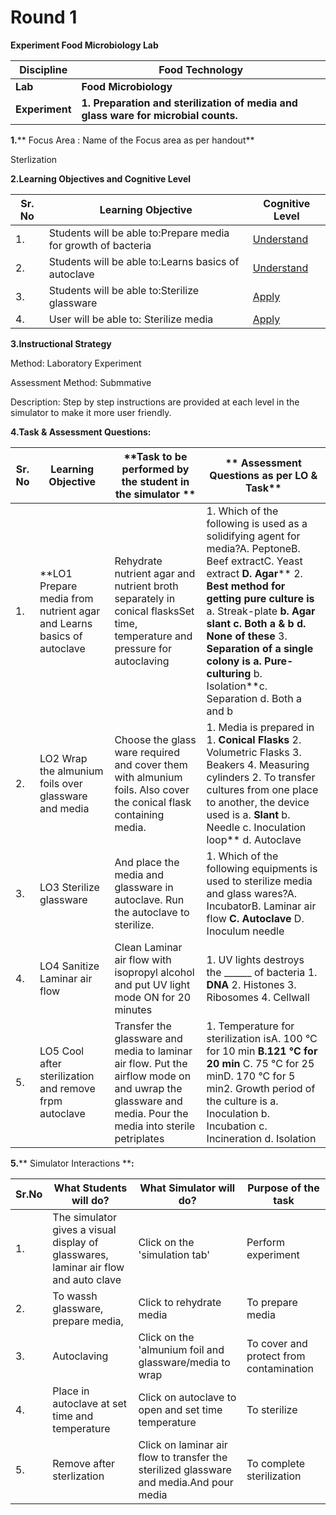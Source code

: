 # **Round 1**

**Experiment Food Microbiology Lab**

| **Discipline** | **Food Technology** |
| --- | --- |
| **Lab** | **Food Microbiology** |
| **Experiment** | **1. Preparation and sterilization of media and glass ware for microbial counts.** |

**1.**** Focus Area : Name of the Focus area as per handout**

Sterlization

**2.Learning Objectives and Cognitive Level**

| **Sr. No** | **Learning Objective** | **Cognitive Level** |
| --- | --- | --- |
| 1. | Students will be able to:Prepare media for growth of bacteria | [Understand](http://vlabs.iitb.ac.in/vlabs-dev/document.php)|
| 2. | Students will be able to:Learns basics of autoclave | [Understand](http://vlabs.iitb.ac.in/vlabs-dev/document.php) |
| 3. | Students will be able to:Sterilize glassware | [Apply](http://vlabs.iitb.ac.in/vlabs-dev/document.php) |
| 4. | User will be able to: Sterilize media  | [Apply](http://vlabs.iitb.ac.in/vlabs-dev/document.php) |

**3.Instructional Strategy**

Method: Laboratory Experiment

Assessment Method: Submmative

Description: Step by step instructions are provided at each level in the simulator to make it more user friendly.

**4.Task &amp; Assessment Questions:**

| **Sr. No** | **Learning Objective** | **Task to be performed by the student in the simulator ** | ** Assessment Questions as per LO &amp; Task** |
| --- | --- | --- | --- |
| 1. | **LO1 Prepare media from nutrient agar and Learns basics of autoclave | Rehydrate nutrient agar and nutrient broth separately in conical flasksSet time, temperature and pressure for autoclaving | 1. Which of the following is used as a solidifying agent for media?A. PeptoneB. Beef extractC. Yeast extract **D. Agar**** 2. **Best method for getting pure culture is** a. Streak-plate **b. Agar slant c. Both a &amp; b d. None of these** 3. **Separation of a single colony is a. Pure-culturing** b. Isolation**c. Separation d. Both a and b |
| 2. | LO2 Wrap the almunium foils over glassware and media | Choose the glass ware required and cover them with almunium foils. Also cover the conical flask containing media. | 1. Media is prepared in 1. **Conical Flasks** 2. Volumetric Flasks 3. Beakers 4. Measuring cylinders 2. To transfer cultures from one place to another, the device used is a. **Slant** b. Needle c. Inoculation loop** d. Autoclave 
| 3. | LO3 Sterilize glassware | And place the media and glassware in autoclave. Run the autoclave to sterilize. | 1. Which of the following equipments is used to sterilize media and glass wares?A. IncubatorB. Laminar air flow **C. Autoclave** D. Inoculum needle 
| 4. | LO4 Sanitize Laminar air flow | Clean Laminar air flow with isopropyl alcohol and put UV light mode ON for 20 minutes | 1. UV lights destroys the \_\_\_\_\_\_ of bacteria 1. **DNA** 2. Histones 3. Ribosomes 4. Cellwall |
| 5. | LO5 Cool after sterilization and remove frpm autoclave | Transfer the glassware and media to laminar air flow. Put the airflow mode on and uwrap the glassware and media. Pour the media into sterile petriplates | 1. Temperature for sterilization isA. 100 °C for 10 min **B.121 °C for 20 min** C. 75 °C for 25 minD. 170 °C for 5 min2. Growth period of the culture is a. Inoculation b. Incubation c. Incineration d. Isolation |

**5.**** Simulator Interactions ****:**

| **Sr.No** | **What Students will do?** | **What Simulator will do?** | **Purpose of the task** |
| --- | --- | --- | --- |
| 1. | The simulator gives a visual display of glasswares, laminar air flow and auto clave | Click on the &#39;simulation tab&#39; | Perform experiment |
| 2. | To wassh glassware, prepare media, | Click to rehydrate media | To prepare media |
| 3. | Autoclaving | Click on the &#39;almunium foil and glassware/media to wrap | To cover and protect from contamination |
| 4. | Place in autoclave at set time and temperature | Click on autoclave to open and set time temperature | To sterilize |
| 5. | Remove after sterlization | Click on laminar air flow to transfer the sterilized glassware and media.And pour media | To complete sterilization |
